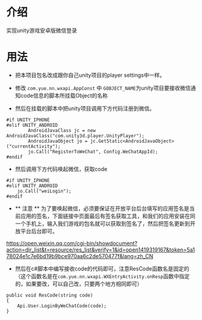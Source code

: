 # 介绍

实现unity游戏安卓版微信登录

# 用法

* 把本项目包名改成跟你自己unity项目的player settings中一样。

* 修改 `com.yue.nn.wxapi.AppConst` 中 `GOBJECT_NAME`为unity项目要接收微信通知code信息的脚本所挂载Object的名称

* 然后在挂载的脚本中把unity项目调用下方代码注册到微信。

```
#if UNITY_IPHONE
#elif UNITY_ANDROID
        AndroidJavaClass jc = new AndroidJavaClass("com.unity3d.player.UnityPlayer");
        AndroidJavaObject jo = jc.GetStatic<AndroidJavaObject>("currentActivity");
        jo.Call("RegisterToWeChat", Config.WeChatAppId);
#endif
```

* 然后调用下方代码唤起微信，获取code

```
#if UNITY_IPHONE
#elif UNITY_ANDROID
    jo.Call("weiLogin");
#endif
```

* ** 注意 ** 为了要唤起微信，必须要保证在开放平台后台填写的应用签名是当前应用的签名，下面链接中页面最后有签名获取工具，和我们的应用安装在同一个手机上，输入我们游戏的包名就可以获取到签名了，然后把签名更新到开放平台后台即可。

https://open.weixin.qq.com/cgi-bin/showdocument?action=dir_list&t=resource/res_list&verify=1&id=open1419319167&token=5a178024e1c7e6bd19b9bce970aa6c2de570477f&lang=zh_CN


* 然后在c#脚本中编写接收code的代码即可，注意ResCode函数名是固定的（这个函数名是在`com.yue.nn.wxapi.WXEntryActivity.onResp`函数中指定的，如果要改，可以自己改，只要两个地方相同即可）

```
public void ResCode(string code)
{
    Api.User.LoginByWeChatCode(code);
}
```
